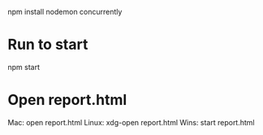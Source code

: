 npm install nodemon concurrently

# Run to start
npm start

# Open report.html
Mac: open report.html
Linux: xdg-open report.html
Wins: start report.html